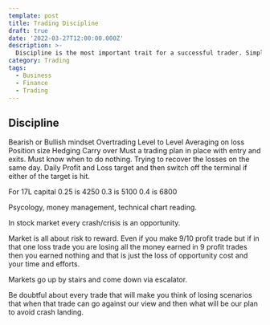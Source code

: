 ```yaml
---
template: post
title: Trading Discipline
draft: true
date: '2022-03-27T12:00:00.000Z'
description: >-
  Discipline is the most important trait for a successful trader. Simple to say that be disciplined but extreamly difficult to follow.
category: Trading
tags:
  - Business
  - Finance
  - Trading
---
```


## Discipline

Bearish or Bullish mindset
Overtrading
Level to Level
Averaging on loss
Position size
Hedging
Carry over
Must a trading plan in place with entry and exits.
Must know when to do nothing.
Trying to recover the losses on the same day.
Daily Profit and Loss target and then switch off the terminal if either of the target is hit.

For 17L capital
0.25 is 4250
0.3 is 5100
0.4 is 6800

Psycology, money management, technical chart reading.

In stock market every crash/crisis is an opportunity.

Market is all about risk to reward. Even if you make 9/10 profit trade but if in that one loss trade you are losing all the money earned in 9 profit trades then you earned nothing and that is just the loss of opportunity cost and your time and efforts.

Markets go up by stairs and come down via escalator.

Be doubtful about every trade that will make you think of losing scenarios that when that trade can go against our view and then what will be our plan to avoid crash landing.
